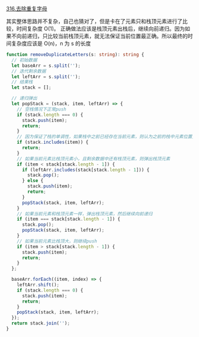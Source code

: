 [316.去除重复字母](https://leetcode-cn.com/problems/remove-duplicate-letters/)

其实整体思路并不复杂，自己也猜对了，但是卡在了元素只和栈顶元素进行了比较，时间复杂度 O(1)。
正确做法应该是栈顶元素出栈后，继续向前递归。因为如果不向前递归，只比较当前栈顶元素，就无法保证当前位置最正确。所以最终的时间复杂度应该是 O(n)，n 为 s 的长度

```ts
function removeDuplicateLetters(s: string): string {
  // 初始数据
  let baseArr = s.split('');
  // 迭代剩余数据
  let leftArr = s.split('');
  // 结果栈
  let stack = [];

  // 递归弹出
  let popStack = (stack, item, leftArr) => {
    // 空栈情况下正常push
    if (stack.length === 0) {
      stack.push(item);
      return;
    }
    // 因为保证了栈的单调性，如果栈中之前已经存在当前元素，则认为之前的栈中元素位置更合理，当前的元素就舍弃
    if (stack.includes(item)) {
      return;
    }
    // 如果当前元素比栈顶元素小，且剩余数据中还有栈顶元素，则弹出栈顶元素
    if (item < stack[stack.length - 1]) {
      if (leftArr.includes(stack[stack.length - 1])) {
        stack.pop();
      } else {
        stack.push(item);
        return;
      }
      popStack(stack, item, leftArr);
    }
    // 如果当前元素和栈顶元素一样，弹出栈顶元素，然后继续向前递归
    if (item === stack[stack.length - 1]) {
      stack.pop();
      popStack(stack, item, leftArr);
    }
    // 如果当前元素比栈顶大，则继续push
    if (item > stack[stack.length - 1]) {
      stack.push(item);
      return;
    }
  };

  baseArr.forEach((item, index) => {
    leftArr.shift();
    if (stack.length === 0) {
      stack.push(item);
      return;
    }
    popStack(stack, item, leftArr);
  });
  return stack.join('');
}
```
